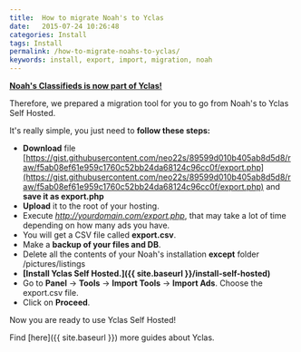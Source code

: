 ```yaml
---
title:  How to migrate Noah's to Yclas
date:   2015-07-24 10:26:48
categories: Install
tags: Install
permalink: /how-to-migrate-noahs-to-yclas/
keywords: install, export, import, migration, noah
---
```

**[Noah's Classifieds is now part of Yclas!](http://open-classifieds.com/2015/07/27/open-classifieds-acquired-noahs-classifieds/)**

Therefore, we prepared a migration tool for you to go from Noah's to Yclas Self Hosted.

It's really simple, you just need to **follow these steps:**

+ **Download** file [https://gist.githubusercontent.com/neo22s/89599d010b405ab8d5d8/raw/f5ab08ef61e959c1760c52bb24da68124c96cc0f/export.php](https://gist.githubusercontent.com/neo22s/89599d010b405ab8d5d8/raw/f5ab08ef61e959c1760c52bb24da68124c96cc0f/export.php) and **save it as export.php**
+ **Upload** it to the root of your hosting.
+ Execute _http://yourdomain.com/export.php_, that may take a lot of time depending on how many ads you have.
+ You will get a CSV file called **export.csv**.
+ Make a **backup of your files and DB**.
+ Delete all the contents of your Noah's installation **except** folder /pictures/listings
+ **[Install Yclas Self Hosted.]({{ site.baseurl }}/install-self-hosted)**
+ Go to **Panel** -> **Tools** -> **Import Tools** -> **Import Ads**. Choose the export.csv file.
+ Click on **Proceed**.

Now you are ready to use Yclas Self Hosted!

Find [here]({{ site.baseurl }}) more guides about Yclas.
